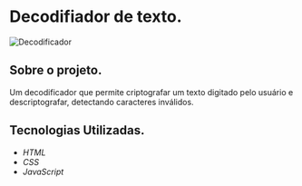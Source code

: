 # Decodifiador de texto.

![Decodificador](https://user-images.githubusercontent.com/78119622/172082750-fc87a1f7-3c55-4d7b-9a77-f6e7e724e939.png)

<h2>Sobre o projeto.</h2>
Um decodificador que permite criptografar um texto digitado pelo usuário e descriptografar, detectando caracteres inválidos. 

<h2>Tecnologias Utilizadas.</h2>
<i><ul>
   <li>HTML</li>
   <li>CSS</li>
   <li>JavaScript</li>  
</ul></i>

